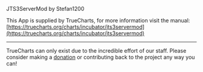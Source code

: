 JTS3ServerMod by Stefan1200

This App is supplied by TrueCharts, for more information visit the manual: [https://truecharts.org/charts/incubator/jts3servermod](https://truecharts.org/charts/incubator/jts3servermod)

---

TrueCharts can only exist due to the incredible effort of our staff.
Please consider making a [donation](https://truecharts.org/sponsor) or contributing back to the project any way you can!
